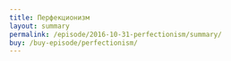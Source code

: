 ```yaml
---
title: Перфекционизм
layout: summary
permalink: /episode/2016-10-31-perfectionism/summary/
buy: /buy-episode/perfectionism/
---
```


